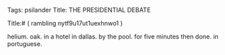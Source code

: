 Tags: psilander
Title: THE PRESIDENTIAL DEBATE
  
Title:# ( rambling nytf9u17ut1uexhnwo1 )  
  
helium. oak. in a hotel in dallas. by the pool. for five minutes then done. in portuguese.